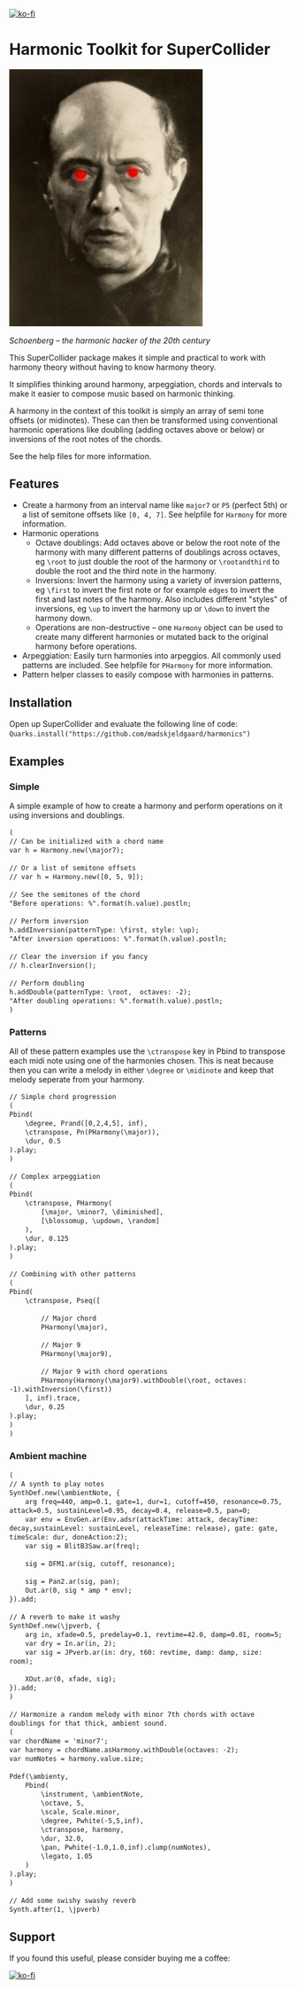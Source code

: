 [![ko-fi](https://ko-fi.com/img/githubbutton_sm.svg)](https://ko-fi.com/X8X6RXV10)

# Harmonic Toolkit for SuperCollider

<img src="schoenberg.jpg" width="350" />

*Schoenberg – the harmonic hacker of the 20th century*

This SuperCollider package makes it simple and practical to work with harmony theory without having to know harmony theory.

It simplifies thinking around harmony, arpeggiation, chords and intervals to make it easier to compose music based on harmonic thinking. 

A harmony in the context of this toolkit is simply an array of semi tone offsets (or midinotes). These can then be transformed using conventional harmonic operations like doubling (adding octaves above or below) or inversions of the root notes of the chords. 

See the help files for more information.

## Features

- Create a harmony from an interval name like `major7` or `P5` (perfect 5th) or a list of semitone offsets like `[0, 4, 7]`. See helpfile for `Harmony` for more information.
- Harmonic operations 
    - Octave doublings: Add octaves above or below the root note of the harmony with many different patterns of doublings across octaves, eg `\root` to just double the root of the harmony or `\rootandthird` to double the root and the third note in the harmony.
    - Inversions: Invert the harmony using a variety of inversion patterns, eg `\first` to invert the first note or for example `edges` to invert the first and last notes of the harmony. Also includes different "styles" of inversions, eg `\up` to invert the harmony up or `\down` to invert the harmony down.
    - Operations are non-destructive – one `Harmony` object can be used to create many different harmonies or mutated back to the original harmony before operations.
- Arpeggiation: Easily turn harmonies into arpeggios. All commonly used patterns are included. See helpfile for `PHarmony` for more information.
- Pattern helper classes to easily compose with harmonies in patterns. 

## Installation

Open up SuperCollider and evaluate the following line of code:
`Quarks.install("https://github.com/madskjeldgaard/harmonics")`

## Examples

### Simple

A simple example of how to create a harmony and perform operations on it using inversions and doublings.

```supercollider
(
// Can be initialized with a chord name
var h = Harmony.new(\major7);

// Or a list of semitone offsets
// var h = Harmony.new([0, 5, 9]);

// See the semitones of the chord
"Before operations: %".format(h.value).postln;

// Perform inversion
h.addInversion(patternType: \first, style: \up);
"After inversion operations: %".format(h.value).postln;

// Clear the inversion if you fancy
// h.clearInversion();

// Perform doubling
h.addDouble(patternType: \root,  octaves: -2);
"After doubling operations: %".format(h.value).postln;
)
```

### Patterns

All of these pattern examples use the `\ctranspose` key in Pbind to transpose each midi note using one of the harmonies chosen. This is neat because then you can write a melody in either `\degree` or `\midinote` and keep that melody seperate from your harmony.

```supercollider
// Simple chord progression
(
Pbind(
	\degree, Prand([0,2,4,5], inf),
    \ctranspose, Pn(PHarmony(\major)),
    \dur, 0.5
).play;
)

// Complex arpeggiation
(
Pbind(
    \ctranspose, PHarmony(
        [\major, \minor7, \diminished],
        [\blossomup, \updown, \random]
    ),
    \dur, 0.125
).play;
)

// Combining with other patterns
(
Pbind(
    \ctranspose, Pseq([

        // Major chord
        PHarmony(\major),

        // Major 9
        PHarmony(\major9),

        // Major 9 with chord operations
        PHarmony(Harmony(\major9).withDouble(\root, octaves: -1).withInversion(\first))
    ], inf).trace,
    \dur, 0.25
).play;
)
)
```

### Ambient machine

```supercollider
(
// A synth to play notes
SynthDef.new(\ambientNote, {
    arg freq=440, amp=0.1, gate=1, dur=1, cutoff=450, resonance=0.75, attack=0.5, sustainLevel=0.95, decay=0.4, release=0.5, pan=0;
    var env = EnvGen.ar(Env.adsr(attackTime: attack, decayTime: decay,sustainLevel: sustainLevel, releaseTime: release), gate: gate, timeScale: dur, doneAction:2);
    var sig = BlitB3Saw.ar(freq);

    sig = DFM1.ar(sig, cutoff, resonance);

    sig = Pan2.ar(sig, pan);
    Out.ar(0, sig * amp * env);
}).add;

// A reverb to make it washy
SynthDef.new(\jpverb, {
    arg in, xfade=0.5, predelay=0.1, revtime=42.0, damp=0.01, room=5;
    var dry = In.ar(in, 2);
    var sig = JPverb.ar(in: dry, t60: revtime, damp: damp, size: room);

    XOut.ar(0, xfade, sig);
}).add;
)

// Harmonize a random melody with minor 7th chords with octave doublings for that thick, ambient sound.
(
var chordName = 'minor7';
var harmony = chordName.asHarmony.withDouble(octaves: -2);
var numNotes = harmony.value.size;

Pdef(\ambienty,
    Pbind(
        \instrument, \ambientNote,
        \octave, 5,
        \scale, Scale.minor,
        \degree, Pwhite(-5,5,inf),
        \ctranspose, harmony,
        \dur, 32.0,
        \pan, Pwhite(-1.0,1.0,inf).clump(numNotes),
        \legato, 1.05
    )
).play;
)

// Add some swishy swashy reverb
Synth.after(1, \jpverb)
```

## Support

If you found this useful, please consider buying me a coffee: 

[![ko-fi](https://ko-fi.com/img/githubbutton_sm.svg)](https://ko-fi.com/X8X6RXV10)
